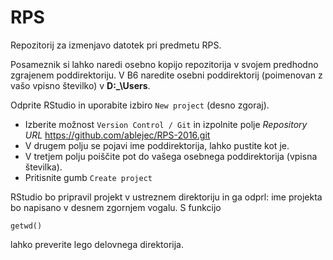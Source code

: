 # RPS

Repozitorij za izmenjavo datotek pri predmetu RPS.

Posameznik si lahko naredi osebno kopijo repozitorija v svojem predhodno zgrajenem poddirektoriju. V B6 naredite osebni poddirektorij (poimenovan z vašo vpisno številko) v **D:_\Users**.

Odprite RStudio in uporabite izbiro `New project` (desno zgoraj). 
* Izberite možnost `Version Control / Git` in izpolnite polje *Repository URL* 
https://github.com/ablejec/RPS-2016.git
* V drugem polju se pojavi ime poddirektorija, lahko pustite kot je.
* V tretjem polju poiščite pot do vašega osebnega poddirektorija (vpisna številka).
* Pritisnite gumb `Create project`

RStudio bo pripravil projekt v ustreznem direktoriju in ga odprl: ime projekta bo napisano v desnem zgornjem vogalu.
S funkcijo 
```{r}
getwd()
``` 
lahko preverite lego delovnega direktorija.

